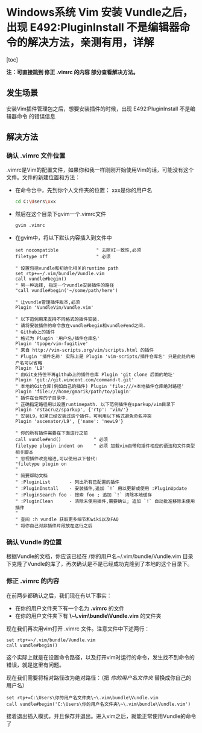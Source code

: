 # Windows系统 Vim 安装 Vundle之后，出现 E492:PluginInstall 不是编辑器命令的解决方法，亲测有用，详解

[toc]

**注：可直接跳到 修正 .vimrc 的内容 部分查看解决方法。**

## 发生场景

安装Vim插件管理包之后，想要安装插件的时候，出现  E492:PluginInstall 不是编辑器命令 的错误信息

## 解决方法

### 确认 .vimrc 文件位置

.vimrc是Vim的配置文件，如果你和我一样刚刚开始使用Vim的话，可能没有这个文件。文件的新建位置和方法：

- 在命令台中，先到你个人文件夹的位置： xxx是你的用户名

  ```bash
  cd C:\Users\xxx
  ```

- 然后在这个目录下gvim一个.vimrc文件

  ```bash
  gvim .vimrc
  ```

- 在gvim中，将以下默认内容插入到文件中

  ```vim
  set nocompatible              " 去除VI一致性,必须
  filetype off                  " 必须
  
  " 设置包括vundle和初始化相关的runtime path
  set rtp+=~/.vim/bundle/Vundle.vim
  call vundle#begin()
  " 另一种选择, 指定一个vundle安装插件的路径
  "call vundle#begin('~/some/path/here')
  
  " 让vundle管理插件版本,必须
  Plugin 'VundleVim/Vundle.vim'
  
  " 以下范例用来支持不同格式的插件安装.
  " 请将安装插件的命令放在vundle#begin和vundle#end之间.
  " Github上的插件
  " 格式为 Plugin '用户名/插件仓库名'
  Plugin 'tpope/vim-fugitive'
  " 来自 http://vim-scripts.org/vim/scripts.html 的插件
  " Plugin '插件名称' 实际上是 Plugin 'vim-scripts/插件仓库名' 只是此处的用户名可以省略
  Plugin 'L9'
  " 由Git支持但不再github上的插件仓库 Plugin 'git clone 后面的地址'
  Plugin 'git://git.wincent.com/command-t.git'
  " 本地的Git仓库(例如自己的插件) Plugin 'file:///+本地插件仓库绝对路径'
  Plugin 'file:///home/gmarik/path/to/plugin'
  " 插件在仓库的子目录中.
  " 正确指定路径用以设置runtimepath. 以下范例插件在sparkup/vim目录下
  Plugin 'rstacruz/sparkup', {'rtp': 'vim/'}
  " 安装L9，如果已经安装过这个插件，可利用以下格式避免命名冲突
  Plugin 'ascenator/L9', {'name': 'newL9'}
  
  " 你的所有插件需要在下面这行之前
  call vundle#end()            " 必须
  filetype plugin indent on    " 必须 加载vim自带和插件相应的语法和文件类型相关脚本
  " 忽视插件改变缩进,可以使用以下替代:
  "filetype plugin on
  "
  " 简要帮助文档
  " :PluginList       - 列出所有已配置的插件
  " :PluginInstall    - 安装插件,追加 `!` 用以更新或使用 :PluginUpdate
  " :PluginSearch foo - 搜索 foo ; 追加 `!` 清除本地缓存
  " :PluginClean      - 清除未使用插件,需要确认; 追加 `!` 自动批准移除未使用插件
  "
  " 查阅 :h vundle 获取更多细节和wiki以及FAQ
  " 将你自己对非插件片段放在这行之后
  ```

### 确认 Vundle 的位置

  根据Vundle的文档，你应该已经在 /你的用户名~/.vim/bundle/Vundle.vim 目录下克隆了Vundle的库了，再次确认是不是已经成功克隆到了本地的这个目录下。

### 修正 .vimrc 的内容

在前两步都确认之后，我们现在有以下事实：

- 在你的用户文件夹下有一个名为 **.vimrc** 的文件
- 在你的用户文件夹下有 **\\~\\.vim\bundle\Vundle.vim** 的文件夹

现在我们再次用vim打开 .vimrc 文件。注意文件中下述两行：

```vim
set rtp+=~/.vim/bundle/Vundle.vim
call vundle#begin()
```

这个实际上就是在设置命令路径，以及打开vim时运行的命令，发生找不到命令的错误，就是这里有问题。

现在我们需要将相对路径改为绝对路径：（把 *你的用户名文件夹* 替换成你自己的用户名）

```vim
set rtp+=C:\Users\你的用户名文件夹\~\.vim\bundle\Vundle.vim
call vundle#begin('C:\Users\你的用户名文件夹\~\.vim\bundle\Vundle.vim')
```

接着退出插入模式，并且保存并退出。进入vim之后，就能正常使用Vundle的命令了